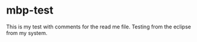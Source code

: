 # mbp-test
This is my test with comments for the read me file.
Testing from the eclipse from my system.
